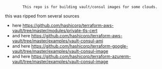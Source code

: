             This repo is for building vault/consul images for some clouds.
this was ripped from several sources
* here https://github.com/hashicorp/terraform-aws-vault/tree/master/modules/private-tls-cert
* and here https://github.com/hashicorp/terraform-aws-vault/tree/master/examples/vault-consul-ami
* and here https://github.com/hashicorp/terraform-google-vault/tree/master/examples/vault-consul-image
* and here https://github.com/hashicorp/terraform-azurerm-vault/tree/master/examples/vault-consul-image

